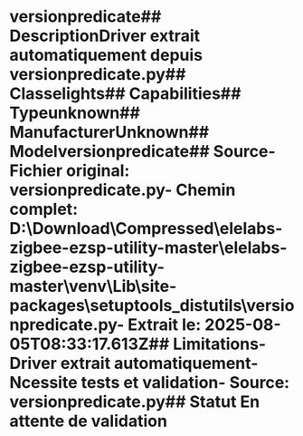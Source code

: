 # versionpredicate##  DescriptionDriver extrait automatiquement depuis versionpredicate.py##  Classelights##  Capabilities##  Typeunknown##  ManufacturerUnknown##  Modelversionpredicate##  Source- **Fichier original**: versionpredicate.py- **Chemin complet**: D:\Download\Compressed\elelabs-zigbee-ezsp-utility-master\elelabs-zigbee-ezsp-utility-master\venv\Lib\site-packages\setuptools\_distutils\versionpredicate.py- **Extrait le**: 2025-08-05T08:33:17.613Z##  Limitations- Driver extrait automatiquement- Ncessite tests et validation- Source: versionpredicate.py##  Statut En attente de validation